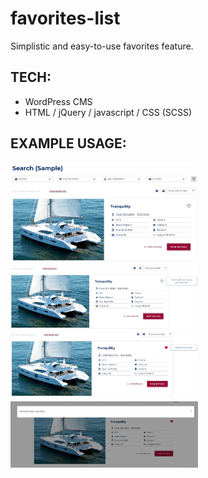 # favorites-list
Simplistic and easy-to-use favorites feature.

## TECH:
- WordPress CMS
- HTML / jQuery / javascript / CSS (SCSS)

## EXAMPLE USAGE:
<img src='\assets\Unchecked.jpg' alt='fav-ss' width='300px' />
<img src='\assets\hover.jpg' alt='fav-ss' width='300px' />
<img src='\assets\checked.jpg' alt='fav-ss' width='300px' />
<img src='\assets\modal.jpg' alt='fav-ss' width='300px' />
